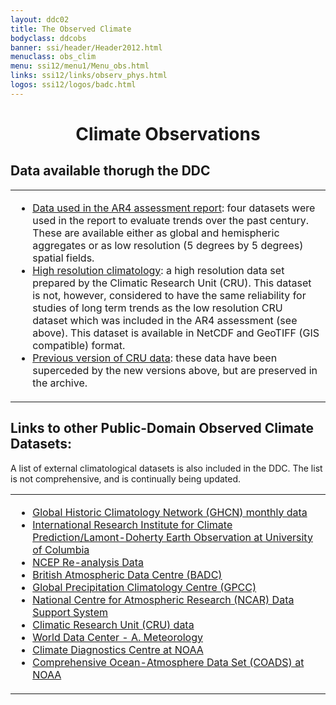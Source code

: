 ```yaml
---
layout: ddc02
title: The Observed Climate
bodyclass: ddcobs
banner: ssi/header/Header2012.html
menuclass: obs_clim
menu: ssi12/menu1/Menu_obs.html
links: ssi12/links/observ_phys.html
logos: ssi12/logos/badc.html
---
```

 <div id="pagetitle">
 <h1 align="center">Climate Observations</h1>
 </div>
 <!-- End of Page Title Block -->

 <div id="content"> 
 <p></p>
 
 
 <h2> Data available thorugh the DDC</h2>
 
 <table><tr><td>
 <ul>
 <li><a href="ar4_global.html">Data used in the AR4 assessment report</a>: four datasets were used in the report to evaluate trends over the past century. These are available either as global and hemispheric aggregates or as low resolution (5 degrees by 5 degrees) spatial fields.</li>
 <li><a href="cru_ts2_1.html">High resolution climatology</a>: a high resolution data set prepared by the Climatic Research Unit (CRU). This dataset is not, however, considered to have the same reliability for studies of long term trends as the low resolution CRU dataset which was included in the AR4 assessment (see above). This dataset is available in NetCDF and GeoTIFF (GIS compatible) format.</li>
 <li><a href="cru_climatologies.html">Previous version of CRU data</a>: these data have been superceded by the new
 versions above, but are preserved in the archive.</li>
 </ul>
 </td></tr></table>
 
 <h2>Links to other Public-Domain Observed Climate Datasets:</h2>
 
 <p> A list of external climatological datasets is also included in the DDC. The list is not comprehensive,
 and is continually being updated.
</p>
 
<table border="0" cellspacing="0" cellpadding="0" style="border-collapse: collapse;">
<tr><td>
<ul>
 <li><a class="extern" href="http://www.ncdc.noaa.gov/ghcnm/" target="frame256263">Global Historic Climatology Network (GHCN) monthly data</a></li>
 <li><a class="extern" href="http://ingrid.ldeo.columbia.edu/" target="frame256263">International Research Institute for Climate Prediction/Lamont-Doherty Earth Observation at University of Columbia</a></li>
 <li><a class="extern" href="http://www.esrl.noaa.gov/psd/data/reanalysis/reanalysis.shtml" target="frame256263">NCEP Re-analysis Data</a></li>
 <li><a class="extern" href="http://badc.nerc.ac.uk/home/index.html" target="frame256263">British Atmospheric Data Centre (BADC)</a></li>
 
 <li><a class="extern" href="http://gpcc.dwd.de/" target="frame256263">Global Precipitation Climatology Centre (GPCC)</a></li>
 <li><a class="extern" href="http://www.scd.ucar.edu/dss/" target="frame256263">National Centre for Atmospheric Research (NCAR) Data Support System</a></li>
 <li><a class="extern" href="http://www.cru.uea.ac.uk/cru/data/" target="frame256263">Climatic Research Unit (CRU) data</a></li>
 <li><a class="extern" href="https://www.ncdc.noaa.gov/wdcmet" target="frame256263">World Data Center - A. Meteorology</a></li>
 <li><a class="extern" href="http://www.cdc.noaa.gov/" target="frame256263">Climate Diagnostics Centre at NOAA</a></li>
 <li><a class="extern" href="http://icoads.noaa.gov/Release_1/coads.html" target="frame256263">Comprehensive Ocean-Atmosphere Data Set (COADS) at NOAA</a></li>
</ul>
</td></tr>
</table>
 
 <p>&nbsp;</p>
 </div>
 <!-- end of center column -->
